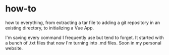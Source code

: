 # how-to
how to everything, from extracting a tar file to adding a git repository in an existing directory, to initializing a Vue App.

I'm saving every command I frequently use but tend to forget. It started with a bunch of .txt files that now I'm turning into .md files. Soon in my personal website.

